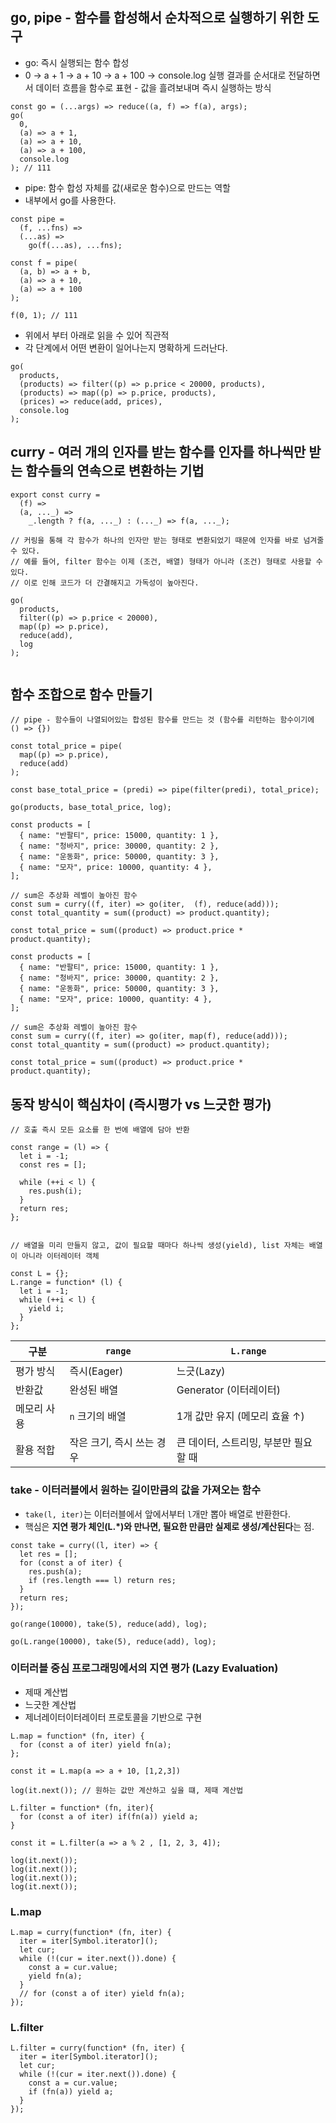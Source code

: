## go, pipe - 함수를 합성해서 순차적으로 실행하기 위한 도구

- go: 즉시 실행되는 함수 합성
- 0 → a + 1 → a + 10 → a + 100 → console.log
  실행 결과를 순서대로 전달하면서 데이터 흐름을 함수로 표현 - 값을 흘려보내며 즉시 실행하는 방식

```
const go = (...args) => reduce((a, f) => f(a), args);
go(
  0,
  (a) => a + 1,
  (a) => a + 10,
  (a) => a + 100,
  console.log
); // 111
```

- pipe: 함수 합성 자체를 값(새로운 함수)으로 만드는 역할
- 내부에서 go를 사용한다.

```
const pipe =
  (f, ...fns) =>
  (...as) =>
    go(f(...as), ...fns);

const f = pipe(
  (a, b) => a + b,
  (a) => a + 10,
  (a) => a + 100
);

f(0, 1); // 111
```

- 위에서 부터 아래로 읽을 수 있어 직관적
- 각 단계에서 어떤 변환이 일어나는지 명확하게 드러난다.

```
go(
  products,
  (products) => filter((p) => p.price < 20000, products),
  (products) => map((p) => p.price, products),
  (prices) => reduce(add, prices),
  console.log
);
```

## curry - 여러 개의 인자를 받는 함수를 인자를 하나씩만 받는 함수들의 연속으로 변환하는 기법

```
export const curry =
  (f) =>
  (a, ..._) =>
    _.length ? f(a, ..._) : (..._) => f(a, ..._);

// 커링을 통해 각 함수가 하나의 인자만 받는 형태로 변환되었기 때문에 인자를 바로 넘겨줄 수 있다.
// 예를 들어, filter 함수는 이제 (조건, 배열) 형태가 아니라 (조건) 형태로 사용할 수 있다.
// 이로 인해 코드가 더 간결해지고 가독성이 높아진다.

go(
  products,
  filter((p) => p.price < 20000),
  map((p) => p.price),
  reduce(add),
  log
);


```

## 함수 조합으로 함수 만들기

```
// pipe - 함수들이 나열되어있는 합성된 함수를 만드는 것 (함수를 리턴하는 함수이기에 () => {})

const total_price = pipe(
  map((p) => p.price),
  reduce(add)
);

const base_total_price = (predi) => pipe(filter(predi), total_price);

go(products, base_total_price, log);
```

```
const products = [
  { name: "반팔티", price: 15000, quantity: 1 },
  { name: "청바지", price: 30000, quantity: 2 },
  { name: "운동화", price: 50000, quantity: 3 },
  { name: "모자", price: 10000, quantity: 4 },
];

// sum은 추상화 레벨이 높아진 함수
const sum = curry((f, iter) => go(iter,  (f), reduce(add)));
const total_quantity = sum((product) => product.quantity);

const total_price = sum((product) => product.price * product.quantity);

const products = [
  { name: "반팔티", price: 15000, quantity: 1 },
  { name: "청바지", price: 30000, quantity: 2 },
  { name: "운동화", price: 50000, quantity: 3 },
  { name: "모자", price: 10000, quantity: 4 },
];

// sum은 추상화 레벨이 높아진 함수
const sum = curry((f, iter) => go(iter, map(f), reduce(add)));
const total_quantity = sum((product) => product.quantity);

const total_price = sum((product) => product.price * product.quantity);
```

## 동작 방식이 핵심차이 (즉시평가 vs 느긋한 평가)

```
// 호출 즉시 모든 요소를 한 번에 배열에 담아 반환

const range = (l) => {
  let i = -1;
  const res = [];

  while (++i < l) {
    res.push(i);
  }
  return res;
};


// 배열을 미리 만들지 않고, 값이 필요할 때마다 하나씩 생성(yield), list 자체는 배열이 아니라 이터레이터 객체

const L = {};
L.range = function* (l) {
  let i = -1;
  while (++i < l) {
    yield i;
  }
};

```

| 구분        | `range`                   | `L.range`                             |
| ----------- | ------------------------- | ------------------------------------- |
| 평가 방식   | 즉시(Eager)               | 느긋(Lazy)                            |
| 반환값      | 완성된 배열               | Generator (이터레이터)                |
| 메모리 사용 | `n` 크기의 배열           | 1개 값만 유지 (메모리 효율 ↑)         |
| 활용 적합   | 작은 크기, 즉시 쓰는 경우 | 큰 데이터, 스트리밍, 부분만 필요할 때 |

### take - 이터러블에서 원하는 길이만큼의 값을 가져오는 함수

- `take(l, iter)`는 이터러블에서 앞에서부터 `l`개만 뽑아 배열로 반환한다.
- 핵심은 **지연 평가 체인(L.\*)와 만나면, 필요한 만큼만 실제로 생성/계산된다**는 점.

```
const take = curry((l, iter) => {
  let res = [];
  for (const a of iter) {
    res.push(a);
    if (res.length === l) return res;
  }
  return res;
});

go(range(10000), take(5), reduce(add), log);

go(L.range(10000), take(5), reduce(add), log);
```

### 이터러블 중심 프로그래밍에서의 지연 평가 (Lazy Evaluation)

- 제때 계산법
- 느긋한 계산법
- 제너레이터이터레이터 프로토콜을 기반으로 구현

```
L.map = function* (fn, iter) {
  for (const a of iter) yield fn(a);
};

const it = L.map(a => a + 10, [1,2,3])

log(it.next()); // 원하는 값만 계산하고 싶을 떄, 제때 계산법
```

```
L.filter = function* (fn, iter){
  for (const a of iter) if(fn(a)) yield a;
}

const it = L.filter(a => a % 2 , [1, 2, 3, 4]);

log(it.next());
log(it.next());
log(it.next());
log(it.next());
```

### L.map

```
L.map = curry(function* (fn, iter) {
  iter = iter[Symbol.iterator]();
  let cur;
  while (!(cur = iter.next()).done) {
    const a = cur.value;
    yield fn(a);
  }
  // for (const a of iter) yield fn(a);
});
```

### L.filter

```
L.filter = curry(function* (fn, iter) {
  iter = iter[Symbol.iterator]();
  let cur;
  while (!(cur = iter.next()).done) {
    const a = cur.value;
    if (fn(a)) yield a;
  }
});
```
